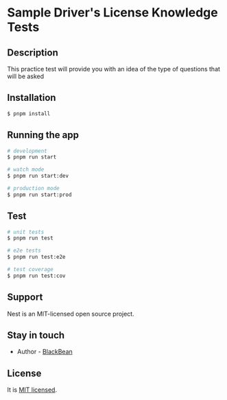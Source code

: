 # Sample Driver's License Knowledge Tests
## Description
This practice test will provide you with an idea of the type of questions that will be asked
## Installation

```bash
$ pnpm install
```

## Running the app

```bash
# development
$ pnpm run start

# watch mode
$ pnpm run start:dev

# production mode
$ pnpm run start:prod
```

## Test

```bash
# unit tests
$ pnpm run test

# e2e tests
$ pnpm run test:e2e

# test coverage
$ pnpm run test:cov
```

## Support

Nest is an MIT-licensed open source project. 

## Stay in touch

- Author - [BlackBean](https://blackbean.icu)

## License

It is [MIT licensed](LICENSE).
